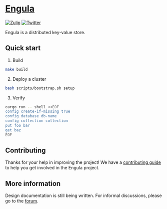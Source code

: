 # [Engula](https://engula.io)

[![Zulip][zulip-badge]][zulip-url]
[![Twitter][twitter-badge]][twitter-url]

[zulip-badge]: https://img.shields.io/badge/Zulip-chat-brightgreen?style=flat-square&logo=zulip
[zulip-url]: https://engula.zulipchat.com
[twitter-badge]: https://img.shields.io/twitter/follow/engulaio?style=flat-square&logo=twitter&color=brightgreen
[twitter-url]: https://twitter.com/intent/follow?screen_name=engulaio

Engula is a distributed key-value store.

## Quick start

1. Build

```sh
make build
```

2. Deploy a cluster

```sh
bash scripts/bootstrap.sh setup
```

3. Verify

```sh
cargo run -- shell <<EOF
config create-if-missing true
config database db-name
config collection collection
put foo bar
get baz
EOF
```

## Contributing

Thanks for your help in improving the project! We have a [contributing guide](CONTRIBUTING.md) to help you get involved in the Engula project.

## More information

Design documentation is still being written. For informal discussions, please go to the [forum](https://github.com/engula/engula/discussions).

